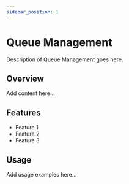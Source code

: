 ```yaml
---
sidebar_position: 1
---
```


# Queue Management

Description of Queue Management goes here.

## Overview

Add content here...

## Features

- Feature 1
- Feature 2
- Feature 3

## Usage

Add usage examples here...
